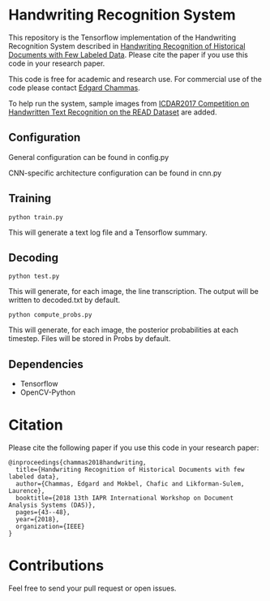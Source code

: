# Handwriting Recognition System

This repository is the Tensorflow implementation of the Handwriting Recognition System described in [Handwriting Recognition of Historical Documents with Few Labeled Data](https://www.researchgate.net/publication/325993975_Handwriting_Recognition_of_Historical_Documents_with_Few_Labeled_Data). Please cite the paper if you use this code in your research paper.

This code is free for academic and research use. For commercial use of the code please contact [Edgard Chammas](mailto:edgard@balamand.edu.lb).

To help run the system, sample images from [ICDAR2017 Competition on Handwritten Text Recognition on the READ Dataset](https://scriptnet.iit.demokritos.gr/competitions/8/) are added.

## Configuration
General configuration can be found in config.py

CNN-specific architecture configuration can be found in cnn.py

## Training
```
python train.py
```
This will generate a text log file and a Tensorflow summary.

## Decoding
```
python test.py
```
This will generate, for each image, the line transcription. The output will be written to decoded.txt by default.

```
python compute_probs.py
```
This will generate, for each image, the posterior probabilities at each timestep. Files will be stored in Probs by default.

## Dependencies
- Tensorflow
- OpenCV-Python

# Citation
Please cite the following paper if you use this code in your research paper:
```
@inproceedings{chammas2018handwriting,
  title={Handwriting Recognition of Historical Documents with few labeled data},
  author={Chammas, Edgard and Mokbel, Chafic and Likforman-Sulem, Laurence},
  booktitle={2018 13th IAPR International Workshop on Document Analysis Systems (DAS)},
  pages={43--48},
  year={2018},
  organization={IEEE}
}
```

# Contributions
Feel free to send your pull request or open issues.

